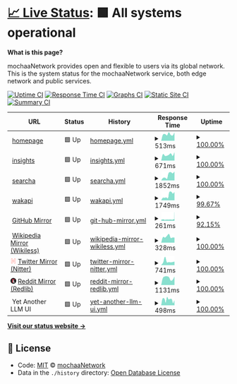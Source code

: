 # [📈 Live Status](https://status.mcha.cloud): <!--live status--> **🟩 All systems operational**

**What is this page?**

mochaaNetwork provides open and flexible to users via its global network. This is the system status for the mochaaNetwork service, both edge network and public services.

[![Uptime CI](https://github.com/mchaNetwork/status/workflows/Uptime%20CI/badge.svg)](https://github.com/mchaNetwork/status/actions?query=workflow%3A%22Uptime+CI%22)
[![Response Time CI](https://github.com/mchaNetwork/status/workflows/Response%20Time%20CI/badge.svg)](https://github.com/mchaNetwork/status/actions?query=workflow%3A%22Response+Time+CI%22)
[![Graphs CI](https://github.com/mchaNetwork/status/workflows/Graphs%20CI/badge.svg)](https://github.com/mchaNetwork/status/actions?query=workflow%3A%22Graphs+CI%22)
[![Static Site CI](https://github.com/mchaNetwork/status/workflows/Static%20Site%20CI/badge.svg)](https://github.com/mchaNetwork/status/actions?query=workflow%3A%22Static+Site+CI%22)
[![Summary CI](https://github.com/mchaNetwork/status/workflows/Summary%20CI/badge.svg)](https://github.com/mchaNetwork/status/actions?query=workflow%3A%22Summary+CI%22)

<!--start: status pages-->
<!-- This summary is generated by Upptime (https://github.com/upptime/upptime) -->
<!-- Do not edit this manually, your changes will be overwritten -->
<!-- prettier-ignore -->
| URL | Status | History | Response Time | Uptime |
| --- | ------ | ------- | ------------- | ------ |
| <img alt="" src="https://avatars.githubusercontent.com/u/21154023" height="13"> [homepage](https://mochaa.ws) | 🟩 Up | [homepage.yml](https://github.com/mchaNetwork/status/commits/HEAD/history/homepage.yml) | <details><summary><img alt="Response time graph" src="./graphs/homepage/response-time-week.png" height="20"> 513ms</summary><br><a href="https://status.mcha.cloud/history/homepage"><img alt="Response time 347" src="https://img.shields.io/endpoint?url=https%3A%2F%2Fraw.githubusercontent.com%2FmchaNetwork%2Fstatus%2FHEAD%2Fapi%2Fhomepage%2Fresponse-time.json"></a><br><a href="https://status.mcha.cloud/history/homepage"><img alt="24-hour response time 642" src="https://img.shields.io/endpoint?url=https%3A%2F%2Fraw.githubusercontent.com%2FmchaNetwork%2Fstatus%2FHEAD%2Fapi%2Fhomepage%2Fresponse-time-day.json"></a><br><a href="https://status.mcha.cloud/history/homepage"><img alt="7-day response time 513" src="https://img.shields.io/endpoint?url=https%3A%2F%2Fraw.githubusercontent.com%2FmchaNetwork%2Fstatus%2FHEAD%2Fapi%2Fhomepage%2Fresponse-time-week.json"></a><br><a href="https://status.mcha.cloud/history/homepage"><img alt="30-day response time 576" src="https://img.shields.io/endpoint?url=https%3A%2F%2Fraw.githubusercontent.com%2FmchaNetwork%2Fstatus%2FHEAD%2Fapi%2Fhomepage%2Fresponse-time-month.json"></a><br><a href="https://status.mcha.cloud/history/homepage"><img alt="1-year response time 454" src="https://img.shields.io/endpoint?url=https%3A%2F%2Fraw.githubusercontent.com%2FmchaNetwork%2Fstatus%2FHEAD%2Fapi%2Fhomepage%2Fresponse-time-year.json"></a></details> | <details><summary><a href="https://status.mcha.cloud/history/homepage">100.00%</a></summary><a href="https://status.mcha.cloud/history/homepage"><img alt="All-time uptime 78.99%" src="https://img.shields.io/endpoint?url=https%3A%2F%2Fraw.githubusercontent.com%2FmchaNetwork%2Fstatus%2FHEAD%2Fapi%2Fhomepage%2Fuptime.json"></a><br><a href="https://status.mcha.cloud/history/homepage"><img alt="24-hour uptime 100.00%" src="https://img.shields.io/endpoint?url=https%3A%2F%2Fraw.githubusercontent.com%2FmchaNetwork%2Fstatus%2FHEAD%2Fapi%2Fhomepage%2Fuptime-day.json"></a><br><a href="https://status.mcha.cloud/history/homepage"><img alt="7-day uptime 100.00%" src="https://img.shields.io/endpoint?url=https%3A%2F%2Fraw.githubusercontent.com%2FmchaNetwork%2Fstatus%2FHEAD%2Fapi%2Fhomepage%2Fuptime-week.json"></a><br><a href="https://status.mcha.cloud/history/homepage"><img alt="30-day uptime 100.00%" src="https://img.shields.io/endpoint?url=https%3A%2F%2Fraw.githubusercontent.com%2FmchaNetwork%2Fstatus%2FHEAD%2Fapi%2Fhomepage%2Fuptime-month.json"></a><br><a href="https://status.mcha.cloud/history/homepage"><img alt="1-year uptime 35.86%" src="https://img.shields.io/endpoint?url=https%3A%2F%2Fraw.githubusercontent.com%2FmchaNetwork%2Fstatus%2FHEAD%2Fapi%2Fhomepage%2Fuptime-year.json"></a></details>
| <img alt="" src="https://raw.githubusercontent.com/offen/offen/development/server/public/static/offen-icon-black.svg" height="13"> [insights](https://insights.mcha.cloud/healthz) | 🟩 Up | [insights.yml](https://github.com/mchaNetwork/status/commits/HEAD/history/insights.yml) | <details><summary><img alt="Response time graph" src="./graphs/insights/response-time-week.png" height="20"> 671ms</summary><br><a href="https://status.mcha.cloud/history/insights"><img alt="Response time 474" src="https://img.shields.io/endpoint?url=https%3A%2F%2Fraw.githubusercontent.com%2FmchaNetwork%2Fstatus%2FHEAD%2Fapi%2Finsights%2Fresponse-time.json"></a><br><a href="https://status.mcha.cloud/history/insights"><img alt="24-hour response time 926" src="https://img.shields.io/endpoint?url=https%3A%2F%2Fraw.githubusercontent.com%2FmchaNetwork%2Fstatus%2FHEAD%2Fapi%2Finsights%2Fresponse-time-day.json"></a><br><a href="https://status.mcha.cloud/history/insights"><img alt="7-day response time 671" src="https://img.shields.io/endpoint?url=https%3A%2F%2Fraw.githubusercontent.com%2FmchaNetwork%2Fstatus%2FHEAD%2Fapi%2Finsights%2Fresponse-time-week.json"></a><br><a href="https://status.mcha.cloud/history/insights"><img alt="30-day response time 608" src="https://img.shields.io/endpoint?url=https%3A%2F%2Fraw.githubusercontent.com%2FmchaNetwork%2Fstatus%2FHEAD%2Fapi%2Finsights%2Fresponse-time-month.json"></a><br><a href="https://status.mcha.cloud/history/insights"><img alt="1-year response time 483" src="https://img.shields.io/endpoint?url=https%3A%2F%2Fraw.githubusercontent.com%2FmchaNetwork%2Fstatus%2FHEAD%2Fapi%2Finsights%2Fresponse-time-year.json"></a></details> | <details><summary><a href="https://status.mcha.cloud/history/insights">100.00%</a></summary><a href="https://status.mcha.cloud/history/insights"><img alt="All-time uptime 42.16%" src="https://img.shields.io/endpoint?url=https%3A%2F%2Fraw.githubusercontent.com%2FmchaNetwork%2Fstatus%2FHEAD%2Fapi%2Finsights%2Fuptime.json"></a><br><a href="https://status.mcha.cloud/history/insights"><img alt="24-hour uptime 100.00%" src="https://img.shields.io/endpoint?url=https%3A%2F%2Fraw.githubusercontent.com%2FmchaNetwork%2Fstatus%2FHEAD%2Fapi%2Finsights%2Fuptime-day.json"></a><br><a href="https://status.mcha.cloud/history/insights"><img alt="7-day uptime 100.00%" src="https://img.shields.io/endpoint?url=https%3A%2F%2Fraw.githubusercontent.com%2FmchaNetwork%2Fstatus%2FHEAD%2Fapi%2Finsights%2Fuptime-week.json"></a><br><a href="https://status.mcha.cloud/history/insights"><img alt="30-day uptime 100.00%" src="https://img.shields.io/endpoint?url=https%3A%2F%2Fraw.githubusercontent.com%2FmchaNetwork%2Fstatus%2FHEAD%2Fapi%2Finsights%2Fuptime-month.json"></a><br><a href="https://status.mcha.cloud/history/insights"><img alt="1-year uptime 99.99%" src="https://img.shields.io/endpoint?url=https%3A%2F%2Fraw.githubusercontent.com%2FmchaNetwork%2Fstatus%2FHEAD%2Fapi%2Finsights%2Fuptime-year.json"></a></details>
| <img alt="" src="https://raw.githubusercontent.com/searxng/searxng/master/searx/static/themes/simple/img/favicon.svg" height="13"> [searcha](https://sear.mcha.cloud/healthz) | 🟩 Up | [searcha.yml](https://github.com/mchaNetwork/status/commits/HEAD/history/searcha.yml) | <details><summary><img alt="Response time graph" src="./graphs/searcha/response-time-week.png" height="20"> 1852ms</summary><br><a href="https://status.mcha.cloud/history/searcha"><img alt="Response time 1241" src="https://img.shields.io/endpoint?url=https%3A%2F%2Fraw.githubusercontent.com%2FmchaNetwork%2Fstatus%2FHEAD%2Fapi%2Fsearcha%2Fresponse-time.json"></a><br><a href="https://status.mcha.cloud/history/searcha"><img alt="24-hour response time 2982" src="https://img.shields.io/endpoint?url=https%3A%2F%2Fraw.githubusercontent.com%2FmchaNetwork%2Fstatus%2FHEAD%2Fapi%2Fsearcha%2Fresponse-time-day.json"></a><br><a href="https://status.mcha.cloud/history/searcha"><img alt="7-day response time 1852" src="https://img.shields.io/endpoint?url=https%3A%2F%2Fraw.githubusercontent.com%2FmchaNetwork%2Fstatus%2FHEAD%2Fapi%2Fsearcha%2Fresponse-time-week.json"></a><br><a href="https://status.mcha.cloud/history/searcha"><img alt="30-day response time 2328" src="https://img.shields.io/endpoint?url=https%3A%2F%2Fraw.githubusercontent.com%2FmchaNetwork%2Fstatus%2FHEAD%2Fapi%2Fsearcha%2Fresponse-time-month.json"></a><br><a href="https://status.mcha.cloud/history/searcha"><img alt="1-year response time 1241" src="https://img.shields.io/endpoint?url=https%3A%2F%2Fraw.githubusercontent.com%2FmchaNetwork%2Fstatus%2FHEAD%2Fapi%2Fsearcha%2Fresponse-time-year.json"></a></details> | <details><summary><a href="https://status.mcha.cloud/history/searcha">100.00%</a></summary><a href="https://status.mcha.cloud/history/searcha"><img alt="All-time uptime 99.86%" src="https://img.shields.io/endpoint?url=https%3A%2F%2Fraw.githubusercontent.com%2FmchaNetwork%2Fstatus%2FHEAD%2Fapi%2Fsearcha%2Fuptime.json"></a><br><a href="https://status.mcha.cloud/history/searcha"><img alt="24-hour uptime 100.00%" src="https://img.shields.io/endpoint?url=https%3A%2F%2Fraw.githubusercontent.com%2FmchaNetwork%2Fstatus%2FHEAD%2Fapi%2Fsearcha%2Fuptime-day.json"></a><br><a href="https://status.mcha.cloud/history/searcha"><img alt="7-day uptime 100.00%" src="https://img.shields.io/endpoint?url=https%3A%2F%2Fraw.githubusercontent.com%2FmchaNetwork%2Fstatus%2FHEAD%2Fapi%2Fsearcha%2Fuptime-week.json"></a><br><a href="https://status.mcha.cloud/history/searcha"><img alt="30-day uptime 99.91%" src="https://img.shields.io/endpoint?url=https%3A%2F%2Fraw.githubusercontent.com%2FmchaNetwork%2Fstatus%2FHEAD%2Fapi%2Fsearcha%2Fuptime-month.json"></a><br><a href="https://status.mcha.cloud/history/searcha"><img alt="1-year uptime 99.86%" src="https://img.shields.io/endpoint?url=https%3A%2F%2Fraw.githubusercontent.com%2FmchaNetwork%2Fstatus%2FHEAD%2Fapi%2Fsearcha%2Fuptime-year.json"></a></details>
| <img alt="" src="https://raw.githubusercontent.com/muety/wakapi/master/static/assets/images/apple-touch-icon.png" height="13"> [wakapi](https://waka.mcha.cloud/api/health) | 🟩 Up | [wakapi.yml](https://github.com/mchaNetwork/status/commits/HEAD/history/wakapi.yml) | <details><summary><img alt="Response time graph" src="./graphs/wakapi/response-time-week.png" height="20"> 1749ms</summary><br><a href="https://status.mcha.cloud/history/wakapi"><img alt="Response time 1135" src="https://img.shields.io/endpoint?url=https%3A%2F%2Fraw.githubusercontent.com%2FmchaNetwork%2Fstatus%2FHEAD%2Fapi%2Fwakapi%2Fresponse-time.json"></a><br><a href="https://status.mcha.cloud/history/wakapi"><img alt="24-hour response time 2771" src="https://img.shields.io/endpoint?url=https%3A%2F%2Fraw.githubusercontent.com%2FmchaNetwork%2Fstatus%2FHEAD%2Fapi%2Fwakapi%2Fresponse-time-day.json"></a><br><a href="https://status.mcha.cloud/history/wakapi"><img alt="7-day response time 1749" src="https://img.shields.io/endpoint?url=https%3A%2F%2Fraw.githubusercontent.com%2FmchaNetwork%2Fstatus%2FHEAD%2Fapi%2Fwakapi%2Fresponse-time-week.json"></a><br><a href="https://status.mcha.cloud/history/wakapi"><img alt="30-day response time 2020" src="https://img.shields.io/endpoint?url=https%3A%2F%2Fraw.githubusercontent.com%2FmchaNetwork%2Fstatus%2FHEAD%2Fapi%2Fwakapi%2Fresponse-time-month.json"></a><br><a href="https://status.mcha.cloud/history/wakapi"><img alt="1-year response time 1135" src="https://img.shields.io/endpoint?url=https%3A%2F%2Fraw.githubusercontent.com%2FmchaNetwork%2Fstatus%2FHEAD%2Fapi%2Fwakapi%2Fresponse-time-year.json"></a></details> | <details><summary><a href="https://status.mcha.cloud/history/wakapi">99.67%</a></summary><a href="https://status.mcha.cloud/history/wakapi"><img alt="All-time uptime 99.81%" src="https://img.shields.io/endpoint?url=https%3A%2F%2Fraw.githubusercontent.com%2FmchaNetwork%2Fstatus%2FHEAD%2Fapi%2Fwakapi%2Fuptime.json"></a><br><a href="https://status.mcha.cloud/history/wakapi"><img alt="24-hour uptime 100.00%" src="https://img.shields.io/endpoint?url=https%3A%2F%2Fraw.githubusercontent.com%2FmchaNetwork%2Fstatus%2FHEAD%2Fapi%2Fwakapi%2Fuptime-day.json"></a><br><a href="https://status.mcha.cloud/history/wakapi"><img alt="7-day uptime 99.67%" src="https://img.shields.io/endpoint?url=https%3A%2F%2Fraw.githubusercontent.com%2FmchaNetwork%2Fstatus%2FHEAD%2Fapi%2Fwakapi%2Fuptime-week.json"></a><br><a href="https://status.mcha.cloud/history/wakapi"><img alt="30-day uptime 99.84%" src="https://img.shields.io/endpoint?url=https%3A%2F%2Fraw.githubusercontent.com%2FmchaNetwork%2Fstatus%2FHEAD%2Fapi%2Fwakapi%2Fuptime-month.json"></a><br><a href="https://status.mcha.cloud/history/wakapi"><img alt="1-year uptime 99.81%" src="https://img.shields.io/endpoint?url=https%3A%2F%2Fraw.githubusercontent.com%2FmchaNetwork%2Fstatus%2FHEAD%2Fapi%2Fwakapi%2Fuptime-year.json"></a></details>
| <img alt="" src="https://raw.githubusercontent.com/mchaNetwork/github-proxy/trunk/src/favicon.svg" height="13"> [GitHub Mirror](https://gh.chapro.xyz) | 🟩 Up | [git-hub-mirror.yml](https://github.com/mchaNetwork/status/commits/HEAD/history/git-hub-mirror.yml) | <details><summary><img alt="Response time graph" src="./graphs/git-hub-mirror/response-time-week.png" height="20"> 261ms</summary><br><a href="https://status.mcha.cloud/history/git-hub-mirror"><img alt="Response time 269" src="https://img.shields.io/endpoint?url=https%3A%2F%2Fraw.githubusercontent.com%2FmchaNetwork%2Fstatus%2FHEAD%2Fapi%2Fgit-hub-mirror%2Fresponse-time.json"></a><br><a href="https://status.mcha.cloud/history/git-hub-mirror"><img alt="24-hour response time 344" src="https://img.shields.io/endpoint?url=https%3A%2F%2Fraw.githubusercontent.com%2FmchaNetwork%2Fstatus%2FHEAD%2Fapi%2Fgit-hub-mirror%2Fresponse-time-day.json"></a><br><a href="https://status.mcha.cloud/history/git-hub-mirror"><img alt="7-day response time 261" src="https://img.shields.io/endpoint?url=https%3A%2F%2Fraw.githubusercontent.com%2FmchaNetwork%2Fstatus%2FHEAD%2Fapi%2Fgit-hub-mirror%2Fresponse-time-week.json"></a><br><a href="https://status.mcha.cloud/history/git-hub-mirror"><img alt="30-day response time 266" src="https://img.shields.io/endpoint?url=https%3A%2F%2Fraw.githubusercontent.com%2FmchaNetwork%2Fstatus%2FHEAD%2Fapi%2Fgit-hub-mirror%2Fresponse-time-month.json"></a><br><a href="https://status.mcha.cloud/history/git-hub-mirror"><img alt="1-year response time 284" src="https://img.shields.io/endpoint?url=https%3A%2F%2Fraw.githubusercontent.com%2FmchaNetwork%2Fstatus%2FHEAD%2Fapi%2Fgit-hub-mirror%2Fresponse-time-year.json"></a></details> | <details><summary><a href="https://status.mcha.cloud/history/git-hub-mirror">92.15%</a></summary><a href="https://status.mcha.cloud/history/git-hub-mirror"><img alt="All-time uptime 99.94%" src="https://img.shields.io/endpoint?url=https%3A%2F%2Fraw.githubusercontent.com%2FmchaNetwork%2Fstatus%2FHEAD%2Fapi%2Fgit-hub-mirror%2Fuptime.json"></a><br><a href="https://status.mcha.cloud/history/git-hub-mirror"><img alt="24-hour uptime 91.64%" src="https://img.shields.io/endpoint?url=https%3A%2F%2Fraw.githubusercontent.com%2FmchaNetwork%2Fstatus%2FHEAD%2Fapi%2Fgit-hub-mirror%2Fuptime-day.json"></a><br><a href="https://status.mcha.cloud/history/git-hub-mirror"><img alt="7-day uptime 92.15%" src="https://img.shields.io/endpoint?url=https%3A%2F%2Fraw.githubusercontent.com%2FmchaNetwork%2Fstatus%2FHEAD%2Fapi%2Fgit-hub-mirror%2Fuptime-week.json"></a><br><a href="https://status.mcha.cloud/history/git-hub-mirror"><img alt="30-day uptime 98.19%" src="https://img.shields.io/endpoint?url=https%3A%2F%2Fraw.githubusercontent.com%2FmchaNetwork%2Fstatus%2FHEAD%2Fapi%2Fgit-hub-mirror%2Fuptime-month.json"></a><br><a href="https://status.mcha.cloud/history/git-hub-mirror"><img alt="1-year uptime 99.84%" src="https://img.shields.io/endpoint?url=https%3A%2F%2Fraw.githubusercontent.com%2FmchaNetwork%2Fstatus%2FHEAD%2Fapi%2Fgit-hub-mirror%2Fuptime-year.json"></a></details>
| <img alt="" src="https://raw.githubusercontent.com/Metastem/wikiless/main/static/wikiless-favicon.ico" height="13"> [Wikipedia Mirror (Wikiless)](https://wei-ji.eu.org/) | 🟩 Up | [wikipedia-mirror-wikiless.yml](https://github.com/mchaNetwork/status/commits/HEAD/history/wikipedia-mirror-wikiless.yml) | <details><summary><img alt="Response time graph" src="./graphs/wikipedia-mirror-wikiless/response-time-week.png" height="20"> 328ms</summary><br><a href="https://status.mcha.cloud/history/wikipedia-mirror-wikiless"><img alt="Response time 487" src="https://img.shields.io/endpoint?url=https%3A%2F%2Fraw.githubusercontent.com%2FmchaNetwork%2Fstatus%2FHEAD%2Fapi%2Fwikipedia-mirror-wikiless%2Fresponse-time.json"></a><br><a href="https://status.mcha.cloud/history/wikipedia-mirror-wikiless"><img alt="24-hour response time 283" src="https://img.shields.io/endpoint?url=https%3A%2F%2Fraw.githubusercontent.com%2FmchaNetwork%2Fstatus%2FHEAD%2Fapi%2Fwikipedia-mirror-wikiless%2Fresponse-time-day.json"></a><br><a href="https://status.mcha.cloud/history/wikipedia-mirror-wikiless"><img alt="7-day response time 328" src="https://img.shields.io/endpoint?url=https%3A%2F%2Fraw.githubusercontent.com%2FmchaNetwork%2Fstatus%2FHEAD%2Fapi%2Fwikipedia-mirror-wikiless%2Fresponse-time-week.json"></a><br><a href="https://status.mcha.cloud/history/wikipedia-mirror-wikiless"><img alt="30-day response time 319" src="https://img.shields.io/endpoint?url=https%3A%2F%2Fraw.githubusercontent.com%2FmchaNetwork%2Fstatus%2FHEAD%2Fapi%2Fwikipedia-mirror-wikiless%2Fresponse-time-month.json"></a><br><a href="https://status.mcha.cloud/history/wikipedia-mirror-wikiless"><img alt="1-year response time 487" src="https://img.shields.io/endpoint?url=https%3A%2F%2Fraw.githubusercontent.com%2FmchaNetwork%2Fstatus%2FHEAD%2Fapi%2Fwikipedia-mirror-wikiless%2Fresponse-time-year.json"></a></details> | <details><summary><a href="https://status.mcha.cloud/history/wikipedia-mirror-wikiless">100.00%</a></summary><a href="https://status.mcha.cloud/history/wikipedia-mirror-wikiless"><img alt="All-time uptime 100.00%" src="https://img.shields.io/endpoint?url=https%3A%2F%2Fraw.githubusercontent.com%2FmchaNetwork%2Fstatus%2FHEAD%2Fapi%2Fwikipedia-mirror-wikiless%2Fuptime.json"></a><br><a href="https://status.mcha.cloud/history/wikipedia-mirror-wikiless"><img alt="24-hour uptime 100.00%" src="https://img.shields.io/endpoint?url=https%3A%2F%2Fraw.githubusercontent.com%2FmchaNetwork%2Fstatus%2FHEAD%2Fapi%2Fwikipedia-mirror-wikiless%2Fuptime-day.json"></a><br><a href="https://status.mcha.cloud/history/wikipedia-mirror-wikiless"><img alt="7-day uptime 100.00%" src="https://img.shields.io/endpoint?url=https%3A%2F%2Fraw.githubusercontent.com%2FmchaNetwork%2Fstatus%2FHEAD%2Fapi%2Fwikipedia-mirror-wikiless%2Fuptime-week.json"></a><br><a href="https://status.mcha.cloud/history/wikipedia-mirror-wikiless"><img alt="30-day uptime 100.00%" src="https://img.shields.io/endpoint?url=https%3A%2F%2Fraw.githubusercontent.com%2FmchaNetwork%2Fstatus%2FHEAD%2Fapi%2Fwikipedia-mirror-wikiless%2Fuptime-month.json"></a><br><a href="https://status.mcha.cloud/history/wikipedia-mirror-wikiless"><img alt="1-year uptime 100.00%" src="https://img.shields.io/endpoint?url=https%3A%2F%2Fraw.githubusercontent.com%2FmchaNetwork%2Fstatus%2FHEAD%2Fapi%2Fwikipedia-mirror-wikiless%2Fuptime-year.json"></a></details>
| <img alt="" src="https://raw.githubusercontent.com/zedeus/nitter/master/public/logo.png" height="13"> [Twitter Mirror (Nitter)](https://tui-te.eu.org/Jack/status/20) | 🟩 Up | [twitter-mirror-nitter.yml](https://github.com/mchaNetwork/status/commits/HEAD/history/twitter-mirror-nitter.yml) | <details><summary><img alt="Response time graph" src="./graphs/twitter-mirror-nitter/response-time-week.png" height="20"> 741ms</summary><br><a href="https://status.mcha.cloud/history/twitter-mirror-nitter"><img alt="Response time 1470" src="https://img.shields.io/endpoint?url=https%3A%2F%2Fraw.githubusercontent.com%2FmchaNetwork%2Fstatus%2FHEAD%2Fapi%2Ftwitter-mirror-nitter%2Fresponse-time.json"></a><br><a href="https://status.mcha.cloud/history/twitter-mirror-nitter"><img alt="24-hour response time 707" src="https://img.shields.io/endpoint?url=https%3A%2F%2Fraw.githubusercontent.com%2FmchaNetwork%2Fstatus%2FHEAD%2Fapi%2Ftwitter-mirror-nitter%2Fresponse-time-day.json"></a><br><a href="https://status.mcha.cloud/history/twitter-mirror-nitter"><img alt="7-day response time 741" src="https://img.shields.io/endpoint?url=https%3A%2F%2Fraw.githubusercontent.com%2FmchaNetwork%2Fstatus%2FHEAD%2Fapi%2Ftwitter-mirror-nitter%2Fresponse-time-week.json"></a><br><a href="https://status.mcha.cloud/history/twitter-mirror-nitter"><img alt="30-day response time 1306" src="https://img.shields.io/endpoint?url=https%3A%2F%2Fraw.githubusercontent.com%2FmchaNetwork%2Fstatus%2FHEAD%2Fapi%2Ftwitter-mirror-nitter%2Fresponse-time-month.json"></a><br><a href="https://status.mcha.cloud/history/twitter-mirror-nitter"><img alt="1-year response time 1470" src="https://img.shields.io/endpoint?url=https%3A%2F%2Fraw.githubusercontent.com%2FmchaNetwork%2Fstatus%2FHEAD%2Fapi%2Ftwitter-mirror-nitter%2Fresponse-time-year.json"></a></details> | <details><summary><a href="https://status.mcha.cloud/history/twitter-mirror-nitter">100.00%</a></summary><a href="https://status.mcha.cloud/history/twitter-mirror-nitter"><img alt="All-time uptime 90.04%" src="https://img.shields.io/endpoint?url=https%3A%2F%2Fraw.githubusercontent.com%2FmchaNetwork%2Fstatus%2FHEAD%2Fapi%2Ftwitter-mirror-nitter%2Fuptime.json"></a><br><a href="https://status.mcha.cloud/history/twitter-mirror-nitter"><img alt="24-hour uptime 100.00%" src="https://img.shields.io/endpoint?url=https%3A%2F%2Fraw.githubusercontent.com%2FmchaNetwork%2Fstatus%2FHEAD%2Fapi%2Ftwitter-mirror-nitter%2Fuptime-day.json"></a><br><a href="https://status.mcha.cloud/history/twitter-mirror-nitter"><img alt="7-day uptime 100.00%" src="https://img.shields.io/endpoint?url=https%3A%2F%2Fraw.githubusercontent.com%2FmchaNetwork%2Fstatus%2FHEAD%2Fapi%2Ftwitter-mirror-nitter%2Fuptime-week.json"></a><br><a href="https://status.mcha.cloud/history/twitter-mirror-nitter"><img alt="30-day uptime 99.11%" src="https://img.shields.io/endpoint?url=https%3A%2F%2Fraw.githubusercontent.com%2FmchaNetwork%2Fstatus%2FHEAD%2Fapi%2Ftwitter-mirror-nitter%2Fuptime-month.json"></a><br><a href="https://status.mcha.cloud/history/twitter-mirror-nitter"><img alt="1-year uptime 90.04%" src="https://img.shields.io/endpoint?url=https%3A%2F%2Fraw.githubusercontent.com%2FmchaNetwork%2Fstatus%2FHEAD%2Fapi%2Ftwitter-mirror-nitter%2Fuptime-year.json"></a></details>
| <img alt="" src="https://raw.githubusercontent.com/redlib-org/redlib/main/static/favicon.png" height="13"> [Reddit Mirror (Redlib)](https://hong-di.eu.org/) | 🟩 Up | [reddit-mirror-redlib.yml](https://github.com/mchaNetwork/status/commits/HEAD/history/reddit-mirror-redlib.yml) | <details><summary><img alt="Response time graph" src="./graphs/reddit-mirror-redlib/response-time-week.png" height="20"> 1131ms</summary><br><a href="https://status.mcha.cloud/history/reddit-mirror-redlib"><img alt="Response time 1420" src="https://img.shields.io/endpoint?url=https%3A%2F%2Fraw.githubusercontent.com%2FmchaNetwork%2Fstatus%2FHEAD%2Fapi%2Freddit-mirror-redlib%2Fresponse-time.json"></a><br><a href="https://status.mcha.cloud/history/reddit-mirror-redlib"><img alt="24-hour response time 1315" src="https://img.shields.io/endpoint?url=https%3A%2F%2Fraw.githubusercontent.com%2FmchaNetwork%2Fstatus%2FHEAD%2Fapi%2Freddit-mirror-redlib%2Fresponse-time-day.json"></a><br><a href="https://status.mcha.cloud/history/reddit-mirror-redlib"><img alt="7-day response time 1131" src="https://img.shields.io/endpoint?url=https%3A%2F%2Fraw.githubusercontent.com%2FmchaNetwork%2Fstatus%2FHEAD%2Fapi%2Freddit-mirror-redlib%2Fresponse-time-week.json"></a><br><a href="https://status.mcha.cloud/history/reddit-mirror-redlib"><img alt="30-day response time 1135" src="https://img.shields.io/endpoint?url=https%3A%2F%2Fraw.githubusercontent.com%2FmchaNetwork%2Fstatus%2FHEAD%2Fapi%2Freddit-mirror-redlib%2Fresponse-time-month.json"></a><br><a href="https://status.mcha.cloud/history/reddit-mirror-redlib"><img alt="1-year response time 1420" src="https://img.shields.io/endpoint?url=https%3A%2F%2Fraw.githubusercontent.com%2FmchaNetwork%2Fstatus%2FHEAD%2Fapi%2Freddit-mirror-redlib%2Fresponse-time-year.json"></a></details> | <details><summary><a href="https://status.mcha.cloud/history/reddit-mirror-redlib">100.00%</a></summary><a href="https://status.mcha.cloud/history/reddit-mirror-redlib"><img alt="All-time uptime 96.80%" src="https://img.shields.io/endpoint?url=https%3A%2F%2Fraw.githubusercontent.com%2FmchaNetwork%2Fstatus%2FHEAD%2Fapi%2Freddit-mirror-redlib%2Fuptime.json"></a><br><a href="https://status.mcha.cloud/history/reddit-mirror-redlib"><img alt="24-hour uptime 100.00%" src="https://img.shields.io/endpoint?url=https%3A%2F%2Fraw.githubusercontent.com%2FmchaNetwork%2Fstatus%2FHEAD%2Fapi%2Freddit-mirror-redlib%2Fuptime-day.json"></a><br><a href="https://status.mcha.cloud/history/reddit-mirror-redlib"><img alt="7-day uptime 100.00%" src="https://img.shields.io/endpoint?url=https%3A%2F%2Fraw.githubusercontent.com%2FmchaNetwork%2Fstatus%2FHEAD%2Fapi%2Freddit-mirror-redlib%2Fuptime-week.json"></a><br><a href="https://status.mcha.cloud/history/reddit-mirror-redlib"><img alt="30-day uptime 89.17%" src="https://img.shields.io/endpoint?url=https%3A%2F%2Fraw.githubusercontent.com%2FmchaNetwork%2Fstatus%2FHEAD%2Fapi%2Freddit-mirror-redlib%2Fuptime-month.json"></a><br><a href="https://status.mcha.cloud/history/reddit-mirror-redlib"><img alt="1-year uptime 96.80%" src="https://img.shields.io/endpoint?url=https%3A%2F%2Fraw.githubusercontent.com%2FmchaNetwork%2Fstatus%2FHEAD%2Fapi%2Freddit-mirror-redlib%2Fuptime-year.json"></a></details>
| <img alt="" src="https://github.com/mchaNetwork/status/assets/21154023/9304428c-412c-4acf-8b6c-1e370d602cef" height="13"> Yet Another LLM UI | 🟩 Up | [yet-another-llm-ui.yml](https://github.com/mchaNetwork/status/commits/HEAD/history/yet-another-llm-ui.yml) | <details><summary><img alt="Response time graph" src="./graphs/yet-another-llm-ui/response-time-week.png" height="20"> 498ms</summary><br><a href="https://status.mcha.cloud/history/yet-another-llm-ui"><img alt="Response time 480" src="https://img.shields.io/endpoint?url=https%3A%2F%2Fraw.githubusercontent.com%2FmchaNetwork%2Fstatus%2FHEAD%2Fapi%2Fyet-another-llm-ui%2Fresponse-time.json"></a><br><a href="https://status.mcha.cloud/history/yet-another-llm-ui"><img alt="24-hour response time 439" src="https://img.shields.io/endpoint?url=https%3A%2F%2Fraw.githubusercontent.com%2FmchaNetwork%2Fstatus%2FHEAD%2Fapi%2Fyet-another-llm-ui%2Fresponse-time-day.json"></a><br><a href="https://status.mcha.cloud/history/yet-another-llm-ui"><img alt="7-day response time 498" src="https://img.shields.io/endpoint?url=https%3A%2F%2Fraw.githubusercontent.com%2FmchaNetwork%2Fstatus%2FHEAD%2Fapi%2Fyet-another-llm-ui%2Fresponse-time-week.json"></a><br><a href="https://status.mcha.cloud/history/yet-another-llm-ui"><img alt="30-day response time 461" src="https://img.shields.io/endpoint?url=https%3A%2F%2Fraw.githubusercontent.com%2FmchaNetwork%2Fstatus%2FHEAD%2Fapi%2Fyet-another-llm-ui%2Fresponse-time-month.json"></a><br><a href="https://status.mcha.cloud/history/yet-another-llm-ui"><img alt="1-year response time 480" src="https://img.shields.io/endpoint?url=https%3A%2F%2Fraw.githubusercontent.com%2FmchaNetwork%2Fstatus%2FHEAD%2Fapi%2Fyet-another-llm-ui%2Fresponse-time-year.json"></a></details> | <details><summary><a href="https://status.mcha.cloud/history/yet-another-llm-ui">100.00%</a></summary><a href="https://status.mcha.cloud/history/yet-another-llm-ui"><img alt="All-time uptime 99.96%" src="https://img.shields.io/endpoint?url=https%3A%2F%2Fraw.githubusercontent.com%2FmchaNetwork%2Fstatus%2FHEAD%2Fapi%2Fyet-another-llm-ui%2Fuptime.json"></a><br><a href="https://status.mcha.cloud/history/yet-another-llm-ui"><img alt="24-hour uptime 100.00%" src="https://img.shields.io/endpoint?url=https%3A%2F%2Fraw.githubusercontent.com%2FmchaNetwork%2Fstatus%2FHEAD%2Fapi%2Fyet-another-llm-ui%2Fuptime-day.json"></a><br><a href="https://status.mcha.cloud/history/yet-another-llm-ui"><img alt="7-day uptime 100.00%" src="https://img.shields.io/endpoint?url=https%3A%2F%2Fraw.githubusercontent.com%2FmchaNetwork%2Fstatus%2FHEAD%2Fapi%2Fyet-another-llm-ui%2Fuptime-week.json"></a><br><a href="https://status.mcha.cloud/history/yet-another-llm-ui"><img alt="30-day uptime 100.00%" src="https://img.shields.io/endpoint?url=https%3A%2F%2Fraw.githubusercontent.com%2FmchaNetwork%2Fstatus%2FHEAD%2Fapi%2Fyet-another-llm-ui%2Fuptime-month.json"></a><br><a href="https://status.mcha.cloud/history/yet-another-llm-ui"><img alt="1-year uptime 99.96%" src="https://img.shields.io/endpoint?url=https%3A%2F%2Fraw.githubusercontent.com%2FmchaNetwork%2Fstatus%2FHEAD%2Fapi%2Fyet-another-llm-ui%2Fuptime-year.json"></a></details>

<!--end: status pages-->

[**Visit our status website →**](https://status.mcha.cloud)

## 📄 License

- Code: [MIT](./LICENSE) © [mochaaNetwork](https://mcha.network)
- Data in the `./history` directory: [Open Database License](https://opendatacommons.org/licenses/odbl/1-0/)

